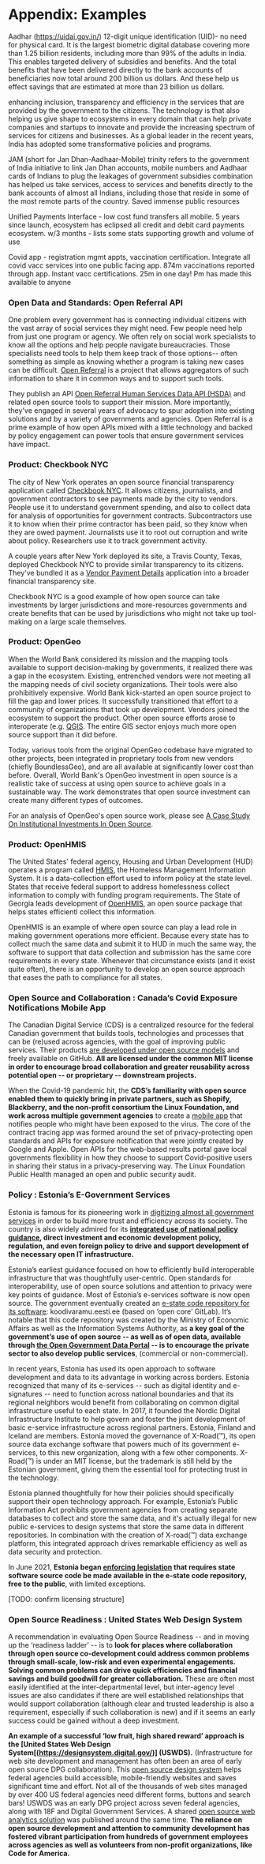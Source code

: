 # Appendix: Examples

Aadhar (https://uidai.gov.in/) 12-digit unique identification (UID)- no need for physical card. It is the largest biometric digital database covering more than 1.25 billion residents, including more than 99% of the adults in India. This enables targeted delivery of subsidies and benefits. And the total benefits that have been delivered directly to the bank accounts of beneficiaries now total around 200 billion us dollars. And these help us effect savings that are estimated at more than 23 billion us dollars. 

enhancing inclusion, transparency and efficiency in the services that are provided by the government to the citizens. The technology is that also helping us give shape to ecosystems in every domain that can help private companies and startups to innovate and provide the increasing spectrum of services for citizens and businesses. As a global leader in the recent years, India has adopted some transformative policies and programs. 

JAM (short for Jan Dhan-Aadhaar-Mobile) trinity refers to the government of India initiative to link Jan Dhan accounts, mobile numbers and Aadhaar cards of Indians to plug the leakages of government subsidies
combination has helped us take services, access to services and benefits directly to the bank accounts of almost all Indians, including those that reside in some of the most remote parts of the country. Saved immense public resources



Unified Payments Interface - low cost fund transfers all mobile. 5 years since launch, ecosystem has eclipsed all credit and debit card payments ecosystem. w/3 months - lists some stats supporting growth and volume of use 

Covid app - registration mgmt appts, vaccination certification. Integrate all covid vacc services into one public facing app. 874m vaccinations reported through app. Instant vacc certifications. 25m in one day! Pm has made this available to anyone 



### Open Data and Standards: Open Referral API

One problem every government has is connecting individual citizens
with the vast array of social services they might need.  Few people
need help from just one program or agency.  We often rely on social
work specialists to know all the options and help people navigate
bureaucracies.  Those specialists need tools to help them keep track
of those options-- often something as simple as knowing whether a
program is taking new cases can be difficult.  [Open
Referral](https://openreferral.org/) is a project that allows
aggregators of such information to share it in common ways and to
support such tools.

They publish an API [Open Referral Human Services Data API
(HSDA)](https://github.com/openreferral/api-specification) and related
open source tools to support their mission.  More importantly, they've
engaged in several years of advocacy to spur adoption into existing
solutions and by a variety of governments and agencies.  Open Referral
is a prime example of how open APIs mixed with a little technology and
backed by policy engagement can power tools that ensure government
services have impact.

### Product: Checkbook NYC

The city of New York operates an open source financial transparency
application called [Checkbook
NYC](https://www.checkbooknyc.com/spending_landing/yeartype/B/year/123).
It allows citizens, journalists, and government contractors to see
payments made by the city to vendors.  People use it to understand
government spending, and also to collect data for analysis of
opportunities for government contracts.  Subcontractors use it to know
when their prime contractor has been paid, so they know when they are
owed payment.  Journalists use it to root out corruption and write
about policy.  Researchers use it to track government activity.

A couple years after New York deployed its site, a Travis County,
Texas, deployed Checkbook NYC to provide similar transparency to its
citizens.  They've bundled it as a [Vendor Payment
Details](https://financialtransparency.traviscountytx.gov/VPD)
application into a broader financial transparency site.

Checkbook NYC is a good example of how open source can take
investments by larger jurisdictions and more-resources governments and
create benefits that can be used by jurisdictions who might not take
up tool-making on a large scale themselves.


### Product: OpenGeo

When the World Bank considered its mission and the mapping tools
available to support decision-making by governments, it realized there
was a gap in the ecosystem.  Existing, entrenched vendors were not
meeting all the mapping needs of civil society organizations.  Their
tools were also prohibitively expensive.  World Bank kick-started an
open source project to fill the gap and lower prices.  It successfully
transitioned that effort to a community of organizations that took up
development.  Vendors joined the ecosystem to support the product.
Other open source efforts arose to interoperate
(e.g. [QGIS](https://qgis.org/en/site/forusers/download.html).  The
entire GIS sector enjoys much more open source support than it did
before.

Today, various tools from the original OpenGeo codebase have migrated
to other projects, been integrated in proprietary tools from new
vendors (chiefly BoundlessGeo), and are all available at significantly
lower cost than before. Overall, World Bank's OpenGeo investment in
open source is a realistic take of success at using open source to
achieve goals in a sustainable way.  The work demonstrates that open
source investment can create many different types of outcomes.

For an analysis of OpenGeo's open source work, please see [A Case
Study On Institutional Investments In Open
Source](https://opendri.org/wp-content/uploads/2017/03/OpenDRI-and-GeoNode-a-Case-Study-on-Institutional-Investments-in-Open-Source.pdf).


### Product: OpenHMIS

The United States' federal agency, Housing and Urban Development (HUD)
operates a program called
[HMIS](https://www.hudexchange.info/programs/hmis/), the Homeless
Management Information System.  It is a data-collection effort used to
inform policy at the state level.  States that receive federal support
to address homelessness collect information to comply with funding
program requirements.  The State of Georgia leads development of
[OpenHMIS](http://openhmis.pcni.org/), an open source package that
helps states efficientl collect this information.

OpenHMIS is an example of where open source can play a lead role in
making government operations more efficient.  Because every state has
to collect much the same data and submit it to HUD in much the same
way, the software to support that data collection and submission has
the same core requirements in every state.  Whenever that circumstance
exists (and it exist quite often), there is an opportunity to develop
an open source approach that eases the path to compliance for all
states.


### Open Source and Collaboration : Canada’s Covid Exposure Notifications Mobile App

The Canadian Digital Service (CDS) is a centralized resource for the
federal Canadian government that builds tools, technologies and
processes that can be (re)used across agencies, with the goal of
improving public services. Their products [are developed under open
source
models](https://digital.canada.ca/2020/02/24/why-open-source-matters)
and freely available on GitHub. **All are licensed under the common
MIT license in order to encourage broad collaboration and greater
reusability across potential open -- or proprietary -- downstream
projects.**

When the Covid-19 pandemic hit, the **CDS’s familiarity with open
source enabled them to quickly bring in private partners, such as
Shopify, Blackberry, and the non-profit consortium the Linux
Foundation, and work across multiple government agencies** to create a
[mobile
app](https://www.canada.ca/en/public-health/services/diseases/coronavirus-disease-covid-19/covid-alert.html#a10)
that notifies people who might have been exposed to the virus. The
core of the contract tracing app was formed around the set of
privacy-protecting open standards and APIs for exposure notification
that were jointly created by Google and Apple. Open APIs for the
web-based results portal gave local governments flexibility in how
they choose to support Covid-positive users in sharing their status in
a privacy-preserving way. The Linux Foundation Public Health managed
an open and public security audit.


### Policy : Estonia’s E-Government Services

Estonia is famous for its pioneering work in [digitizing almost all
government services](https://e-estonia.com/) in order to build more
trust and efficiency across its society. The country is also widely
admired for its **[integrated use of national policy guidance](https://thedocs.worldbank.org/en/doc/165711456838073531-0050022016/original/WDR16BPEstonianeGovecosystemVassil.pdf), direct
investment and economic development policy, regulation, and even
foreign policy to drive and support development of the necessary open
IT infrastructure.**

Estonia’s earliest guidance focused on how to efficiently build
interoperable infrastructure that was thoughtfully user-centric. Open
standards for interoperability, use of open source solutions and
attention to privacy were key points of guidance. Most of Estonia’s
e-services software is now open source. The government eventually
created an [e-state code repository for its
software](https://koodivaramu.eesti.ee/users/sign_in):
koodivaramu.eesti.ee (based on ‘open core’ GitLab). It’s notable that
this code repository was created by the Ministry of Economic Affairs
as well as the Information Systems Authority, as **a key goal of the
government’s use of open source -- as well as of open data, available
through [the Open Government Data Portal](https://avaandmed.eesti.ee/)
-- is to encourage the private sector to also develop public
services**, (commercial or non-commercial).

In recent years, Estonia has used its open approach to software
development and data to its advantage in working across
borders. Estonia recognized that many of its e-services -- such as
digital identity and e-signatures -- need to function across national
boundaries and that its regional neighbors would benefit from
collaborating on common digital infrastructure useful to each
state. In 2017, it founded the Nordic Digital Infrastructure Institute
to help govern and foster the joint development of basic e-service
infrastructure across regional partners. Estonia, Finland and Iceland
are members. Estonia moved the governance of X-Road(™), its open
source data exchange software that powers much of its government
e-services, to this new organization, along with a few other
components. X-Road(™) is under an MIT license, but the trademark is
still held by the Estonian government, giving them the essential tool
for protecting trust in the technology.

Estonia planned thoughtfully for how their policies should specifically support their open technology approach. For example, Estonia’s Public Information Act prohibits government agencies from creating separate databases to collect and store the same data, and it's actually illegal for new public e-services to design systems that store the same data in different repositories. In combination with the creation of X-road(™) data exchange platform, this integrated approach drives remarkable efficiency as well as data security and protection. 

In June 2021, **Estonia began [enforcing
legislation](https://www.riigiteataja.ee/akt/122052021002) that
requires state software source code be made available in the e-state
code repository, free to the public**, with limited exceptions.

[TODO: confirm licensing structure]


### Open Source Readiness : United States Web Design System

A recommendation in evaluating Open Source Readiness -- and in moving
up the ‘readiness ladder’ -- is to **look for places where
collaboration through open source co-development could address common
problems through small-scale, low-risk and even experimental
engagements. Solving common problems can drive quick efficiencies and
financial savings and build goodwill for greater collaboration.**
These are often most easily identified at the inter-departmental
level, but inter-agency level issues are also candidates if there are
well established relationships that would support collaboration
(although clear and trusted leadership is also a requirement,
especially if such collaboration is new) and if it seems an early
success could be gained without a deep investment.

**An example of a successful ‘low fruit, high shared reward’ approach
is the [United States Web Design
System[(https://designsystem.digital.gov/)] (USWDS).** (Infrastructure for web site development and management has often been
an area of early open source DPG collaboration). This [open
source design system](https://github.com/uswds) helps federal agencies
build accessible, mobile-friendly websites and saves significant time
and effort. Not all of the thousands of web sites managed by over 400
US federal agencies need different forms, buttons and search bars!
USWDS was an early DPG project across seven federal agencies, along
with 18F and Digital Government Services. A shared [open source web
analytics solution](https://analytics.usa.gov/) was published around
the same time. **The reliance on open source development and attention
to community development has fostered vibrant participation from
hundreds of government employees across agencies as well as volunteers
from non-profit organizations, like Code for America.**










